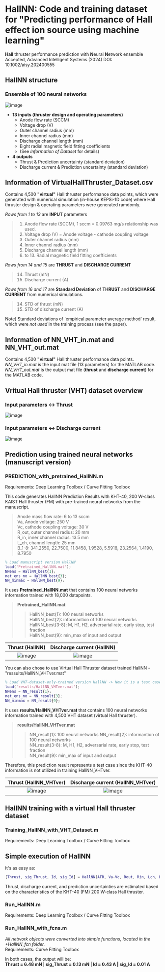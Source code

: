# HallNN: Code and training dataset for "Predicting performance of Hall effect ion source using machine learning"
**Hall** thruster performance prediction with **N**eural **N**etwork ensemble   
Accepted, Advanced Intelligent Systems (2024)
DOI: 10.1002/aisy.202400555

## HallNN structure
### **Ensemble of 100 neural networks**

![image](https://github.com/JaehongPark-Plasma/HallNN/blob/main/Data/intro.png?raw=true)

* **13 inputs (thruster design and operating parameters)**
  * Anode flow rate (SCCM)
  * Voltage drop (V)
  * Outer channel radius (mm)
  * Inner channel radius (mm)
  * Discharge channel length (mm)
  * Eight radial magnetic field fitting coefficients
  * (See *Information of Dataset* for details)
* **4 outputs**
  * Thrust & Prediction uncertainty (standard deviation)
  * Discharge current & Prediction uncertainty (standard deviation)

## Information of VirtualHallThruster_Dataset.csv
Contains 4,500 **"virtual"** Hall thruster performance data points, which were generated with numerical simulation (in-house KEPSi-1D code) where Hall thruster design & operating parameters were generated ramdomly.

*Rows from 1 to 13* are **INPUT** parameters   
> 1. Anode flow rate (SCCM), 1 sccm = 0.09763 mg/s relationship was used.
> 2. Voltage drop (V) = Anode voltage - cathode coupling voltage
> 3. Outer channel radius (mm)
> 4. Inner channel radius (mm)
> 5. Discharge channel length (mm)
> 6. to 13. Radial magnetic field fitting coefficients

*Rows from 14 and 15* are **THRUST** and **DISCHARGE CURRENT**   
> 14. Thrust (mN)
> 15. Discharge current (A)

*Rows from 16 and 17* are **Standard Deviation** of **THRUST** and **DISCHARGE CURRENT** from numerical simulations.
> 14. STD of thrust (mN)
> 15. STD of discharge current (A)

Note) Standard deviations of 'empirical parameter average method' result, which were *not used* in the training process (see the paper).    

## Information of NN_VHT_in.mat and NN_VHT_out.mat
Contains 4,500 **"virtual"** Hall thruster performance data points.   
*NN_VHT_in.mat* is the input mat file (13 parameters) for the MATLAB code.   
*NN_VHT_out.mat* is the output mat file (**thrust** and **discharge current**) for the MATLAB code.   

## Vritual Hall thruster (VHT) dataset overview
### Input parameters $\leftrightarrow$ Thrust
![image](https://github.com/JaehongPark-Plasma/HallNN/blob/main/Data/Input_thrust_VHT.png?raw=true)
### Input parameters $\leftrightarrow$ Discharge current
![image](https://github.com/JaehongPark-Plasma/HallNN/blob/main/Data/Input_Id_VHT.png?raw=true)

## Prediction using trained neural networks (manuscript version)
### PREDICTION_with_pretrained_HallNN.m  
Requirements: Deep Learning Toolbox / Curve Fitting Toolbox  

This code generates HallNN Prediction Results with KHT-40, 200 W-class KAIST Hall thruster (FM) with pre-trained neural networks from the manuscript.
> Anode mass flow rate: 6 to 13 sccm  
> Va, Anode voltage: 250 V  
> Vc, cathode coupling voltage: 30 V  
> R_out, outer channel radius: 20 mm  
> R_in, inner channel radius: 13.5 mm  
> L_ch, channel length: 25 mm  
> B_1-8: 341.2550, 22.7500, 11.8458, 1.9528, 5.5918, 23.2564, 1.4190, 8.7950  

```matlab
% Load manuscript version HallNN
load('Pretrained_HallNN.mat');
NNens = HallNN_best{1};
net_ens_no = HallNN_best{3};
NN_minmax = HallNN_best{9};
```
It uses **Pretrained_HallNN.mat** that contains 100 neural networks information trained with 18,000 datapoints.  
> **Pretrained_HallNN.mat**
> > HallNN_best{1}: 100 neural networks  
> > HallNN_best{2}: informantion of 100 neural networks  
> > HallNN_best{3-8}: M, H1, H2, adversarial rate, early stop, test fraction  
> > HallNN_best{9}: min_max of input and output

Thrust (HallNN)          |  Discharge current (HallNN)  
:-------------------------:|:-------------------------:  
![image](https://github.com/JaehongPark-Plasma/HallNN/blob/main/results/HallNN_KHT40_AFR_Thrust_V250.png?raw=true)  |  ![image](https://github.com/JaehongPark-Plasma/HallNN/blob/main/results/HallNN_KHT40_AFR_Id_V250.png?raw=true)  


You can also chose to use Virtual Hall Thruster dataset trained HallNN - "ressults/HallNN_VHTver.mat"  
```matlab
% Load VHT-dataset-only-trained version HallNN -> Now it is a test case
load('results/HallNN_VHTver.mat');
NNens = NN_result{1};
net_ens_no = NN_result{3};
NN_minmax = NN_result{9};
```
It uses **results/HallNN_VHTver.mat** that contains 100 neural networks information trained with 4,500 VHT dataset (virtual Hall thruster).  
> **results/HallNN_VHTver.mat**
> > NN_result{1}: 100 neural networks
> > NN_result{2}: informantion of 100 neural networks  
> > NN_result{3-8}: M, H1, H2, adversarial rate, early stop, test fraction  
> > NN_result{9}: min_max of input and output

Therefore, this prediction result represents a test case since the KHT-40 information is not utilized in training HallNN_VHTver.  

Thrust (HallNN_VHTver)          |  Discharge current (HallNN_VHTver)  
:-------------------------:|:-------------------------:  
![image](https://github.com/JaehongPark-Plasma/HallNN/blob/main/results/HallNN_VHTver_KHT40_AFR_Thrust_V250.png?raw=true)  |  ![image](https://github.com/JaehongPark-Plasma/HallNN/blob/main/results/HallNN_VHTver_KHT40_AFR_Id_V250.png?raw=true)  


## HallNN training with a virtual Hall thruster dataset
### Training_HallNN_with_VHT_Dataset.m  
Requirements: Deep Learning Toolbox / Curve Fitting Toolbox  

## Simple execution of HallNN
It's as easy as:  
```matlab
[Thrust, sig_Thrust, Id, sig_Id] = HallNN(AFR, Va-Vc, Rout, Rin, Lch, Br_fit_coeff, HallNN_best, flag_disp);
```
Thrust, discharge current, and prediction uncertainties are estimated based on the characteristics of the KHT-40 (FM) 200 W-class Hall thruster.  

### Run_HallNN.m  
Requirements: Deep Learning Toolbox / Curve Fitting Toolbox  

### Run_HallNN_with_fcns.m  
*All network objects were converted into simple functions, located in the +HallNN_fcn folder.*  
Requirements: Curve Fitting Toolbox  

In both cases, the output will be:  
**Thrust = 6.48 mN | sig_Thrust = 0.13 mN | Id = 0.43 A | sig_Id = 0.01 A**  

